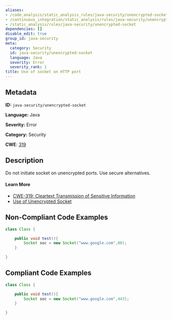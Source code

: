```yaml
---
aliases:
- /code_analysis/static_analysis_rules/java-security/unencrypted-socket
- /continuous_integration/static_analysis/rules/java-security/unencrypted-socket
- /static_analysis/rules/java-security/unencrypted-socket
dependencies: []
disable_edit: true
group_id: java-security
meta:
  category: Security
  id: java-security/unencrypted-socket
  language: Java
  severity: Error
  severity_rank: 1
title: Use of socket on HTTP port
---
```

<!--  SOURCED FROM https://github.com/DataDog/datadog-static-analyzer-rule-docs -->


## Metadata
**ID:** `java-security/unencrypted-socket`

**Language:** Java

**Severity:** Error

**Category:** Security

**CWE**: [319](https://cwe.mitre.org/data/definitions/319.html)

## Description
Do not initiate socket on unencrypted ports. Use secure alternatives.

#### Learn More

 - [CWE-319: Cleartext Transmission of Sensitive Information](https://cwe.mitre.org/data/definitions/319.html)
 - [Use of Unencrypted Socket](https://find-sec-bugs.github.io/bugs.htm#UNENCRYPTED_SOCKET)

## Non-Compliant Code Examples
```java
class Class {

    public void test(){
        Socket soc = new Socket("www.google.com",80);
    }

}
```

## Compliant Code Examples
```java
class Class {

    public void test(){
        Socket soc = new Socket("www.google.com",443);
    }

}
```
